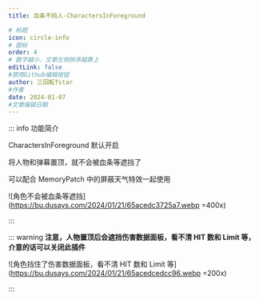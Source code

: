 ```yaml
---
title: 血条不挡人-CharactersInForeground

# 标题
icon: circle-info
# 图标
order: 4
# 数字越小，文章左侧排序越靠上
editLink: false
#禁用Github编辑按钮
author: 三回転Tstar
#作者
date: 2024-01-07
#文章编辑日期
---
```


::: info 功能简介

CharactersInForeground 默认开启

将人物和弹幕置顶，就不会被血条等遮挡了

可以配合 MemoryPatch 中的屏蔽天气特效一起使用

![角色不会被血条等遮挡](https://bu.dusays.com/2024/01/21/65acedc3725a7.webp =400x)

:::

::: warning
**注意，人物置顶后会遮挡伤害数据面板，看不清 HIT 数和 Limit 等，介意的话可以关闭此插件**

![角色挡住了伤害数据面板，看不清 HIT 数和 Limit 等](https://bu.dusays.com/2024/01/21/65acedcedcc96.webp =200x)

:::

